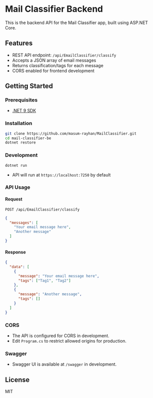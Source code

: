 # Mail Classifier Backend

This is the backend API for the Mail Classifier app, built using ASP.NET Core.

## Features

- REST API endpoint: `/api/EmailClassifier/classify`
- Accepts a JSON array of email messages
- Returns classification/tags for each message
- CORS enabled for frontend development

## Getting Started

### Prerequisites

- [.NET 9 SDK](https://dotnet.microsoft.com/download)

### Installation

```sh
git clone https://github.com/masum-rayhan/MailClassifier.git
cd mail-classifier-be
dotnet restore
```

### Development

```sh
dotnet run
```

- API will run at `https://localhost:7250` by default

### API Usage

#### Request

`POST /api/EmailClassifier/classify`

```json
{
  "messages": [
    "Your email message here",
    "Another message"
  ]
}
```

#### Response

```json
{
  "data": [
    {
      "message": "Your email message here",
      "tags": ["Tag1", "Tag2"]
    },
    {
      "message": "Another message",
      "tags": []
    }
  ]
}
```

### CORS

- The API is configured for CORS in development.
- Edit `Program.cs` to restrict allowed origins for production.

### Swagger

- Swagger UI is available at `/swagger` in development.

## License

MIT
